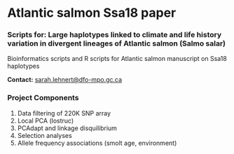 # Atlantic salmon Ssa18 paper
### Scripts for: Large haplotypes linked to climate and life history variation in divergent lineages of Atlantic salmon (Salmo salar)

Bioinformatics scripts and R scripts for Atlantic salmon manuscript on Ssa18 haplotypes

__Contact:__   sarah.lehnert@dfo-mpo.gc.ca

### Project Components
1. Data filtering of 220K SNP array
2. Local PCA (lostruc)
3. PCAdapt and linkage disquilibrium
4. Selection analyses
5. Allele frequency associations (smolt age, environment)


